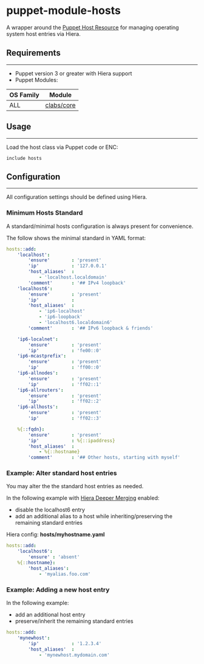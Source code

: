 # puppet-module-hosts

A wrapper around the [Puppet Host Resource](http://docs.puppetlabs.com/references/3.stable/type.html#host) for managing operating system host entries via Hiera.

## Requirements
---

- Puppet version 3 or greater with Hiera support
- Puppet Modules:

| OS Family      | Module |
| :------------- |:-------------: |
| ALL            | [clabs/core](https://bitbucket.org/convectionlabs/puppet-module-core)|

## Usage
---

Load the host class via Puppet code or ENC:

```puppet
include hosts
```

## Configuration
---

All configuration settings should be defined using Hiera.

### Minimum Hosts Standard

A standard/minimal hosts configuration is always present for convenience.

The follow shows the minimal standard in YAML format:

```yaml
hosts::add:
    'localhost':
        'ensure'        : 'present'
        'ip'            : '127.0.0.1'
        'host_aliases'  :
            - 'localhost.localdomain'
        'comment'       : '## IPv4 loopback'
    'localhost6':
        'ensure'        : 'present'
        'ip'            :
        'host_aliases'  :
            - 'ip6-localhost'
            - 'ip6-loopback'
            - 'localhost6.localdomain6'
        'comment'       : '## IPv6 loopback & friends'

    'ip6-localnet':
        'ensure'        : 'present'
        'ip'            : 'fe00::0'
    'ip6-mcastprefix':
        'ensure'        : 'present'
        'ip'            : 'ff00::0'
    'ip6-allnodes': 
        'ensure'        : 'present'
        'ip'            : 'ff02::1'
    'ip6-allrouters': 
        'ensure'        : 'present'
        'ip'            : 'ff02::2'
    'ip6-allhosts': 
        'ensure'        : 'present'
        'ip'            : 'ff02::3'

    %{::fqdn}:
        'ensure'        : 'present'
        'ip'            : %{::ipaddress}
        'host_aliases'  : 
            - %{::hostname}
        'comment'       : '## Other hosts, starting with myself'
```

### Example: Alter standard host entries

You may alter the the standard host entries as needed.

In the following example with [Hiera Deeper Merging](http://docs.puppetlabs.com/hiera/1/lookup_types.html#deep-merging-in-hiera--120) enabled:

- disable the localhost6 entry
- add an additional alias to a host while inheriting/preserving the remaining standard entries

Hiera config: __hosts/myhostname.yaml__

```yaml
hosts::add:
    'localhost6':
        'ensure' : 'absent'
    %{::hostname}:
        'host_aliases':
            - 'myalias.foo.com'
```

### Example: Adding a new host entry

In the following example:

- add an additional host entry
- preserve/inherit the remaining standard entries

```yaml
hosts::add:
    'mynewhost':
        'ip'            : '1.2.3.4'
        'host_aliases'  :
            - 'mynewhost.mydomain.com'
```

